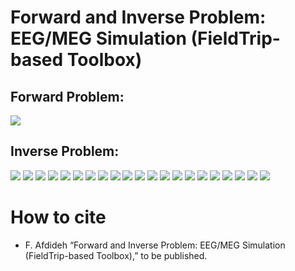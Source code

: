 # Forward and Inverse Problem: EEG/MEG Simulation (FieldTrip-based Toolbox)
## Forward Problem:
![](ppt/EMEG_FprwardProblem.gif)

## Inverse Problem:
![](ppt/EMEG_InverseProblem.gif)
![](ppt/Diapositive1.PNG)
![](ppt/Diapositive2.PNG)
![](ppt/Diapositive3.PNG)
![](ppt/Diapositive4.PNG)
![](ppt/Diapositive5.PNG)
![](ppt/Diapositive6.PNG)
![](ppt/Diapositive7.PNG)
![](ppt/Diapositive8.PNG)
![](ppt/Diapositive9.PNG)
![](ppt/Diapositive10.PNG)
![](ppt/Diapositive11.PNG)
![](ppt/Diapositive12.PNG)
![](ppt/Diapositive13.PNG)
![](ppt/Diapositive14.PNG)
![](ppt/Diapositive15.PNG)
![](ppt/Diapositive16.PNG)
![](ppt/Diapositive17.PNG)
![](ppt/Diapositive18.PNG)
![](ppt/Diapositive19.PNG)
![](ppt/Diapositive20.PNG)

# How to cite
* F. Afdideh “Forward and Inverse Problem: EEG/MEG Simulation (FieldTrip-based Toolbox),” to be published.
